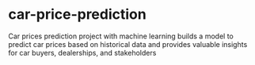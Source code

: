 # car-price-prediction
Car prices prediction project with machine learning builds a model to predict car prices based on historical data and provides valuable insights for car buyers, dealerships, and stakeholders
